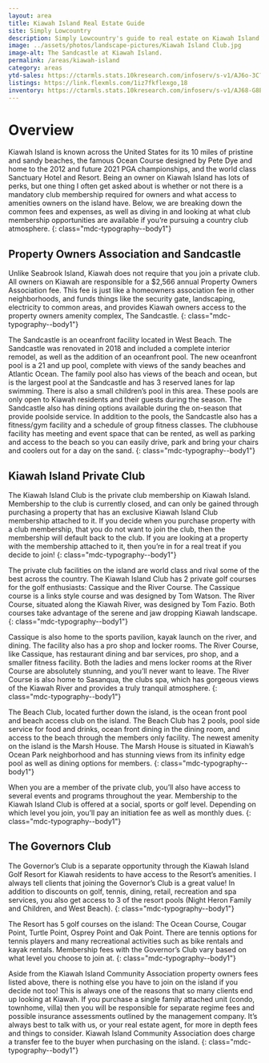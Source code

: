 ```yaml
---
layout: area
title: Kiawah Island Real Estate Guide
site: Simply Lowcountry
description: Simply Lowcountry's guide to real estate on Kiawah Island.
image: ../assets/photos/landscape-pictures/Kiawah Island Club.jpg
image-alt: The Sandcastle at Kiawah Island.
permalink: /areas/kiawah-island
category: areas
ytd-sales: https://ctarmls.stats.10kresearch.com/infoserv/s-v1/AJ6o-3C?w=800&h=600
listings: https://link.flexmls.com/1iz7fkflexgo,18
inventory: https://ctarmls.stats.10kresearch.com/infoserv/s-v1/AJ68-G8E?w=800&h=600
---
```


# Overview

Kiawah Island is known across the United States for its 10 miles of pristine and sandy beaches, the famous Ocean Course designed by Pete Dye and home to the 2012 and future 2021 PGA championships, and the world class Sanctuary Hotel and Resort. Being an owner on Kiawah Island has lots of perks, but one thing I often get asked about is whether or not there is a mandatory club membership required for owners and what access to amenities owners on the island have. Below, we are breaking down the common fees and expenses, as well as diving in and looking at what club membership opportunities are available if you’re pursuing a country club atmosphere.
{: class="mdc-typography--body1"}

## Property Owners Association and Sandcastle

Unlike Seabrook Island, Kiawah does not require that you join a private club. All owners on Kiawah are responsible for a $2,566 annual Property Owners Association fee. This fee is just like a homeowners association fee in other neighborhoods, and funds things like the security gate, landscaping, electricity to common areas, and provides Kiawah owners access to the property owners amenity complex, The Sandcastle.
{: class="mdc-typography--body1"}

The Sandcastle is an oceanfront facility located in West Beach. The Sandcastle was renovated in 2018 and included a complete interior remodel, as well as the addition of an oceanfront pool. The new oceanfront pool is a 21 and up pool, complete with views of the sandy beaches and Atlantic Ocean. The family pool also has views of the beach and ocean, but is the largest pool at the Sandcastle and has 3 reserved lanes for lap swimming. There is also a small children’s pool in this area. These pools are only open to Kiawah residents and their guests during the season. The Sandcastle also has dining options available during the on-season that provide poolside service. In addition to the pools, the Sandcastle also has a fitness/gym facility and a schedule of group fitness classes. The clubhouse facility has meeting and event space that can be rented, as well as parking and access to the beach so you can easily drive, park and bring your chairs and coolers out for a day on the sand.
{: class="mdc-typography--body1"}

## Kiawah Island Private Club

The Kiawah Island Club is the private club membership on Kiawah Island. Membership to the club is currently closed, and can only be gained through purchasing a property that has an exclusive Kiawah Island Club membership attached to it. If you decide when you purchase property with a club membership, that you do not want to join the club, then the membership will default back to the club. If you are looking at a property with the membership attached to it, then you’re in for a real treat if you decide to join!
{: class="mdc-typography--body1"}

The private club facilities on the island are world class and rival some of the best across the country. The Kiawah Island Club has 2 private golf courses for the golf enthusiasts: Cassique and the River Course. The Cassique course is a links style course and was designed by Tom Watson. The River Course, situated along the Kiawah River, was designed by Tom Fazio. Both courses take advantage of the serene and jaw dropping Kiawah landscape.
{: class="mdc-typography--body1"}

Cassique is also home to the sports pavilion, kayak launch on the river, and dining. The facility also has a pro shop and locker rooms. The River Course, like Cassique, has restaurant dining and bar services, pro shop, and a smaller fitness facility. Both the ladies and mens locker rooms at the River Course are absolutely stunning, and you’ll never want to leave. The River Course is also home to Sasanqua, the clubs spa, which has gorgeous views of the Kiawah River and provides a truly tranquil atmosphere. 
{: class="mdc-typography--body1"}

The Beach Club, located further down the island, is the ocean front pool and beach access club on the island. The Beach Club has 2 pools, pool side service for food and drinks, ocean front dining in the dining room, and access to the beach through the members only facility. The newest amenity on the island is the Marsh House. The Marsh House is situated in Kiawah’s Ocean Park neighborhood and has stunning views from its infinity edge pool as well as dining options for members. 
{: class="mdc-typography--body1"}

When you are a member of the private club, you’ll also have access to several events and programs throughout the year. Membership to the Kiawah Island Club is offered at a social, sports or golf level. Depending on which level you join, you’ll pay an initiation fee as well as monthly dues. 
{: class="mdc-typography--body1"}

## The Governors Club

The Governor’s Club is a separate opportunity through the Kiawah Island Golf Resort for Kiawah residents to have access to the Resort’s amenities. I always tell clients that joining the Governor’s Club is a great value! In addition to discounts on golf, tennis, dining, retail, recreation and spa services, you also get access to 3 of the resort pools (Night Heron Family and Children, and West Beach). 
{: class="mdc-typography--body1"}

The Resort has 5 golf courses on the island: The Ocean Course, Cougar Point, Turtle Point, Osprey Point and Oak Point. There are tennis options for tennis players and many recreational activities such as bike rentals and kayak rentals. Membership fees with the Governor’s Club vary based on what level you choose to join at. 
{: class="mdc-typography--body1"}

Aside from the Kiawah Island Community Association property owners fees listed above, there is nothing else you have to join on the island if you decide not too! This is always one of the reasons that so many clients end up looking at Kiawah. If you purchase a single family attached unit (condo, townhome, villa) then you will be responsible for separate regime fees and possible insurance assessments outlined by the management company. It’s always best to talk with us, or your real estate agent, for more in depth fees and things to consider. Kiawah Island Community Association does charge a transfer fee to the buyer when purchasing on the island. 
{: class="mdc-typography--body1"}
